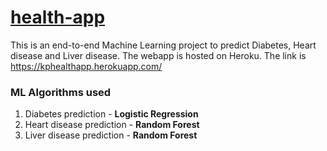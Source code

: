 # [health-app](https://kphealthapp.herokuapp.com/)
This is an end-to-end Machine Learning project to predict Diabetes, Heart disease and Liver disease. The webapp is hosted on Heroku. The link is https://kphealthapp.herokuapp.com/

### ML Algorithms used
1. Diabetes prediction - **Logistic Regression**
2. Heart disease prediction - **Random Forest**
3. Liver disease prediction - **Random Forest**
